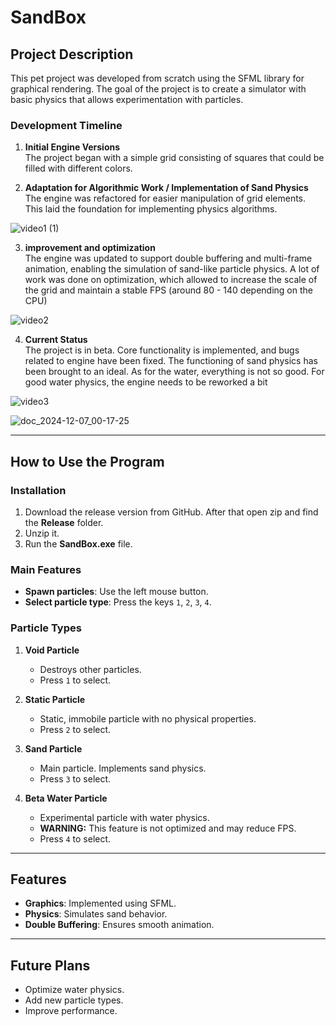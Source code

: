 # **SandBox**  

## **Project Description**  

This pet project was developed from scratch using the SFML library for graphical rendering. The goal of the project is to create a simulator with basic physics that allows experimentation with particles.

### **Development Timeline**  

1. **Initial Engine Versions**  
   The project began with a simple grid consisting of squares that could be filled with different colors.  

2. **Adaptation for Algorithmic Work / Implementation of Sand Physics**  
   The engine was refactored for easier manipulation of grid elements. This laid the foundation for implementing physics algorithms.  

![video1 (1)](https://github.com/user-attachments/assets/39e881bb-1977-4188-becf-37b97b13aaea)


3. **improvement and optimization**  
   The engine was updated to support double buffering and multi-frame animation, enabling the simulation of sand-like particle physics.  A lot of work was done on optimization, which allowed to increase the scale of the grid and maintain a stable FPS (around 80 - 140 depending on the CPU)

![video2](https://github.com/user-attachments/assets/e86557e6-5bb7-4511-9e4e-8c6dfe6f4675)


  
4. **Current Status**  
   The project is in beta. Core functionality is implemented, and bugs related to engine have been fixed.  The functioning of sand physics has been brought to an ideal. As for the water, everything is not so good. For good water physics, the engine needs to be reworked a bit

![video3](https://github.com/user-attachments/assets/ac71e5bb-d297-419b-99f3-84f4a7540bd1)


![doc_2024-12-07_00-17-25](https://github.com/user-attachments/assets/94bc2f8b-22c0-4e0b-b617-ae14f35e04ee)


---

## **How to Use the Program**  

### **Installation**  

1. Download the release version from GitHub. After that open zip and find the **Release** folder.  
2. Unzip it.  
3. Run the **SandBox.exe** file.  

### **Main Features**  

- **Spawn particles**: Use the left mouse button.  
- **Select particle type**: Press the keys `1`, `2`, `3`, `4`.  

### **Particle Types**  

1. **Void Particle**  
   - Destroys other particles.  
   - Press `1` to select.  

2. **Static Particle**  
   - Static, immobile particle with no physical properties.  
   - Press `2` to select.  

3. **Sand Particle**  
   - Main particle. Implements sand physics.  
   - Press `3` to select.  

4. **Beta Water Particle**  
   - Experimental particle with water physics.  
   - **WARNING:** This feature is not optimized and may reduce FPS.  
   - Press `4` to select.  

---

## **Features**  

- **Graphics**: Implemented using SFML.  
- **Physics**: Simulates sand behavior.  
- **Double Buffering**: Ensures smooth animation.  

---

## **Future Plans**  

- Optimize water physics.  
- Add new particle types.  
- Improve performance.  
